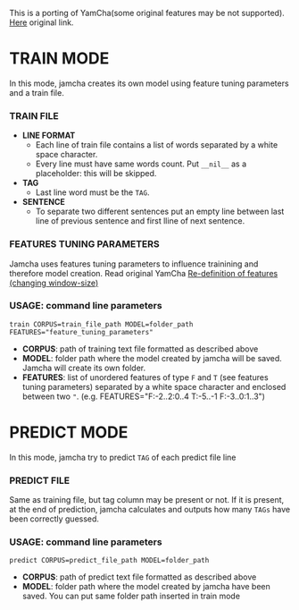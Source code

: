 This is a porting of YamCha(some original features may be not supported). [Here](http://chasen.org/~taku/software/yamcha/) original link.

# TRAIN MODE
In this mode, jamcha creates its own model using feature tuning parameters and a train file.
### TRAIN FILE
- **LINE FORMAT**
  - Each line of train file contains a list of words separated by a white space character.
  - Every line must have same words count. Put `__nil__` as a placeholder: this will be skipped.  
- **TAG**
  - Last line word must be the `TAG`.
- **SENTENCE**
  - To separate two different sentences put an empty line between last line of previous sentence and first lline of next sentence.

### FEATURES TUNING PARAMETERS
Jamcha uses features tuning parameters to influence trainining and therefore model creation.
Read original YamCha [Re-definition of features (changing window-size)](http://chasen.org/~taku/software/yamcha/#tuning)

### USAGE: command line parameters
`train CORPUS=train_file_path MODEL=folder_path FEATURES="feature_tuning_parameters"`  
- **CORPUS**: path of training text file formatted as described above
- **MODEL**: folder path where the model created by jamcha will be saved. Jamcha will create its own folder.
- **FEATURES**: list of unordered features of type `F` and `T` (see features tuning parameters) separated by a white space character and enclosed between two `"`.  (e.g. FEATURES="F:-2..2:0..4 T:-5..-1 F:-3..0:1..3")

# PREDICT MODE
In this mode, jamcha try to predict `TAG` of each predict file line
### PREDICT FILE
Same as training file, but tag column may be present or not. If it is present, at the end of prediction, jamcha calculates and outputs how many `TAGs` have been correctly guessed.
### USAGE: command line parameters
`predict CORPUS=predict_file_path MODEL=folder_path` 
- **CORPUS**: path of predict text file formatted as described above
- **MODEL**: folder path where the model created by jamcha have been saved. You can put same folder path inserted in train mode
